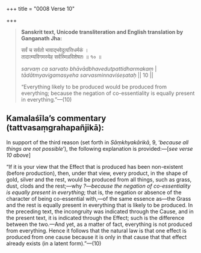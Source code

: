 +++
title = "0008 Verse 10"

+++
> **Sanskrit text, Unicode transliteration and English translation by Ganganath Jha:** 
>
> सर्वं च सर्वतो भावाद्भवेदुत्पत्तिधर्मकं ।  
> तादात्म्यविगमस्येह सर्वस्मिन्नविशेषतः ॥ १० ॥ 
>
> *sarvaṃ ca sarvato bhāvādbhavedutpattidharmakaṃ* \|  
> *tādātmyavigamasyeha sarvasminnaviśeṣataḥ* \|\| 10 \|\| 
>
> “Everything likely to be produced would be produced from everything; because the negation of co-essentiality is equally present in everything.”—(10)



## Kamalaśīla’s commentary (tattvasaṃgrahapañjikā):

In support of the third reason (set forth in *Sāṃkhyakārikā*, 9, ‘*because all things are not possible*’), the following explanation is provided:—[*see verse 10 above*]

“If it is your view that the Effect that is produced has been non-existent (before production), then, under that view, every product, in the shape of gold, silver and the rest, would be produced from all things, such as grass, dust, clods and the rest;—why *?—because the negation of co-essentiality is equally present in everything*; that is, the negation or absence of the character of being co-essential with,—of the same essence as—the Grass and the rest is equally present in everything that is likely to be produced. In the preceding text, the incongruity was indicated through the Cause, and in the present text, it is indicated through the Effect; such is the difference between the two.—And yet, as a matter of fact, everything is not produced from everything. Hence it follows that the natural law is that one effect is produced from one cause because it is only in that cause that that effect already exists (in a latent form).”—(10)


